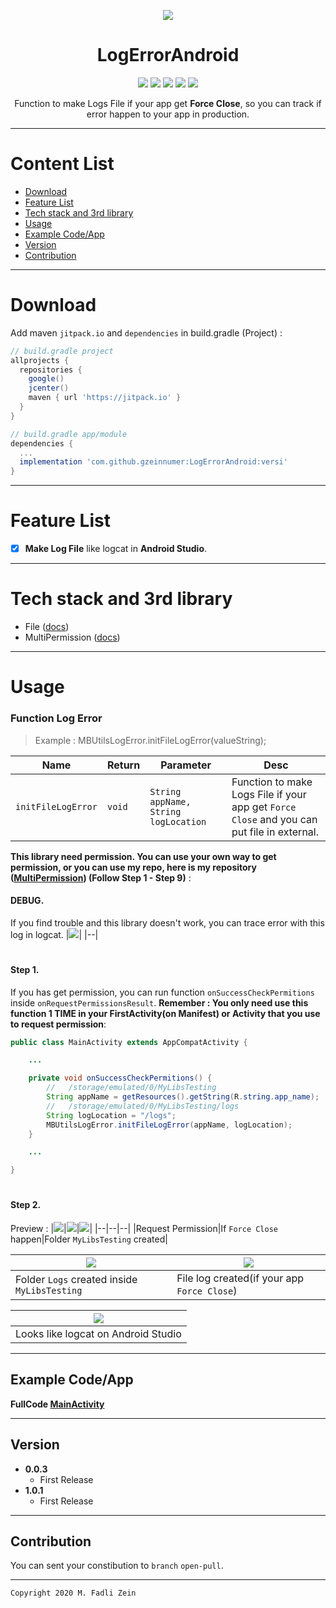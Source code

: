 <p align="center">
  <img src="https://dafunda.com/wp-content/uploads/2019/10/Aplikasi-sering-force-close-min.jpg"/>
</p>

<h1 align="center">
LogErrorAndroid
</h1>

<div align="center">
    <a><img src="https://img.shields.io/badge/Version-1.0.1-brightgreen.svg?style=flat"></a>
    <a><img src="https://img.shields.io/badge/ID-gzeinnumer-blue.svg?style=flat"></a>
    <a><img src="https://img.shields.io/badge/Java-Suport-green?logo=java&style=flat"></a>
    <a><img src="https://img.shields.io/badge/Kotlin-Suport-green?logo=kotlin&style=flat"></a>
    <a href="https://github.com/gzeinnumer"><img src="https://img.shields.io/github/followers/gzeinnumer?label=follow&style=social"></a>
    <br>
    <p>Function to make Logs File if your app get <b>Force Close</b>, so you can track if error happen to your app in production.</p>
</div>

---
# Content List
* [Download](#download)
* [Feature List](#feature-list)
* [Tech stack and 3rd library](#tech-stack-and-3rd-library)
* [Usage](#usage)
* [Example Code/App](#example-codeapp)
* [Version](#version)
* [Contribution](#contribution)

---
# Download
Add maven `jitpack.io` and `dependencies` in build.gradle (Project) :
```gradle
// build.gradle project
allprojects {
  repositories {
    google()
    jcenter()
    maven { url 'https://jitpack.io' }
  }
}

// build.gradle app/module
dependencies {
  ...
  implementation 'com.github.gzeinnumer:LogErrorAndroid:versi'
}
```

---
# Feature List
- [x] **Make Log File** like logcat in **Android Studio**.

---
# Tech stack and 3rd library
- File ([docs](https://developer.android.com/reference/java/io/File))
- MultiPermission ([docs](https://github.com/gzeinnumer/MultiPermition))

---
# Usage

### Function Log Error
> Example : MBUtilsLogError.initFileLogError(valueString);

| Name               | Return    | Parameter                            | Desc    |
| ------------------ | --------- | ------------------------------------ | ------------- |
| `initFileLogError` | `void`    | `String appName, String logLocation` | Function to make Logs File if your app get `Force Close` and you can put file in external. |

**This library need permission. You can use your own way to get permission, or you can use my repo, here is my repository ([MultiPermission](https://github.com/gzeinnumer/MultiPermition2)) (Follow Step 1 - Step 9)** :

#### DEBUG.
If you find trouble and this library doesn't work, you can trace error with this log in logcat.
|![](https://github.com/gzeinnumer/LogErrorAndroid/blob/master/assets/debug.jpg)|
|--|

#
#### Step 1.
If you has get permission, you can run function `onSuccessCheckPermitions` inside `onRequestPermissionsResult`.
**Remember : You only need use this function 1 TIME in your FirstActivity(on Manifest) or Activity that you use to request permission**:

```java
public class MainActivity extends AppCompatActivity {

    ...

    private void onSuccessCheckPermitions() {
        //   /storage/emulated/0/MyLibsTesting
        String appName = getResources().getString(R.string.app_name);
        //   /storage/emulated/0/MyLibsTesting/logs
        String logLocation = "/logs";
        MBUtilsLogError.initFileLogError(appName, logLocation);
    }

    ...

}
```

#
#### Step 2.

Preview :
|![](https://github.com/gzeinnumer/LogErrorAndroid/blob/master/assets/example1.jpg)|![](https://github.com/gzeinnumer/LogErrorAndroid/blob/master/assets/example2.jpg)|![](https://github.com/gzeinnumer/LogErrorAndroid/blob/master/assets/example3.jpg)|
|--|--|--|
|Request Permission|If `Force Close` happen|Folder `MyLibsTesting` created|

|![](https://github.com/gzeinnumer/LogErrorAndroid/blob/master/assets/example4.jpg)|![](https://github.com/gzeinnumer/LogErrorAndroid/blob/master/assets/example5.jpg)|
|--|--|
|Folder `Logs` created inside `MyLibsTesting`|File log created(if your app `Force Close`)|

|![](https://github.com/gzeinnumer/LogErrorAndroid/blob/master/assets/example6.jpg)|
|--|
|Looks like logcat on Android Studio|

---
## Example Code/App

**FullCode [MainActivity](https://github.com/gzeinnumer/LogErrorAndroid/blob/master/example/MainActivity.java)**

---

## Version
- **0.0.3**
  - First Release
- **1.0.1**
  - First Release

---

## Contribution
You can sent your constibution to `branch` `open-pull`.

---

```
Copyright 2020 M. Fadli Zein
```
